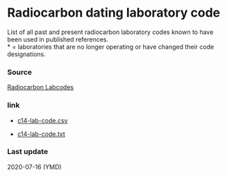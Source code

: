 # Radiocarbon dating laboratory code

List of all past and present radiocarbon laboratory codes known to have been used in published references.\
\* = laboratories that are no longer operating or have changed their code designations.

### Source
[Radiocarbon Labcodes](https://web.archive.org/web/20171218184828/http://www.radiocarbon.org/Info/labcodes.html)

### link
- [c14-lab-code.csv](https://github.com/letreiro/c14-laboratory-code/raw/master/c14-lab-code.csv)

- [c14-lab-code.txt](https://github.com/letreiro/c14-laboratory-code/raw/master/c14-lab-code.txt)

### Last update
2020-07-16 (YMD)
